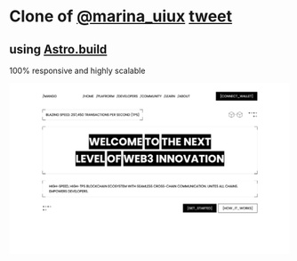 # Clone of [@marina_uiux](https://x.com/marina_uiux) [tweet](https://x.com/marina_uiux/status/1906681254767952300)

## using [Astro.build](http://www.astro.build)

100% responsive and highly scalable

![cover image](public/cover.png)
